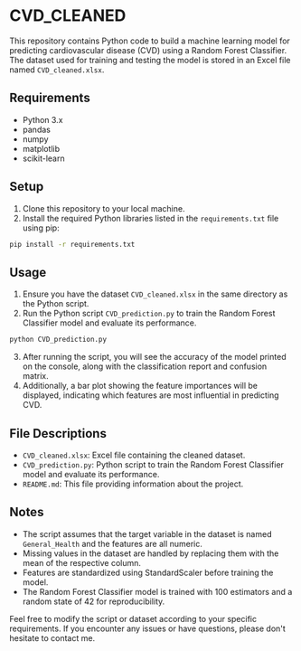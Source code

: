 # CVD_CLEANED
This repository contains Python code to build a machine learning model for predicting cardiovascular disease (CVD) using a Random Forest Classifier. The dataset used for training and testing the model is stored in an Excel file named `CVD_cleaned.xlsx`.
## Requirements
- Python 3.x
- pandas
- numpy
- matplotlib
- scikit-learn
## Setup
1. Clone this repository to your local machine.
2. Install the required Python libraries listed in the `requirements.txt` file using pip:

```bash
pip install -r requirements.txt
```
## Usage
1. Ensure you have the dataset `CVD_cleaned.xlsx` in the same directory as the Python script.
2. Run the Python script `CVD_prediction.py` to train the Random Forest Classifier model and evaluate its performance.

```bash
python CVD_prediction.py
```

3. After running the script, you will see the accuracy of the model printed on the console, along with the classification report and confusion matrix.
4. Additionally, a bar plot showing the feature importances will be displayed, indicating which features are most influential in predicting CVD.

## File Descriptions
- `CVD_cleaned.xlsx`: Excel file containing the cleaned dataset.
- `CVD_prediction.py`: Python script to train the Random Forest Classifier model and evaluate its performance.
- `README.md`: This file providing information about the project.

## Notes
- The script assumes that the target variable in the dataset is named `General_Health` and the features are all numeric.
- Missing values in the dataset are handled by replacing them with the mean of the respective column.
- Features are standardized using StandardScaler before training the model.
- The Random Forest Classifier model is trained with 100 estimators and a random state of 42 for reproducibility.

Feel free to modify the script or dataset according to your specific requirements. If you encounter any issues or have questions, please don't hesitate to contact me.
